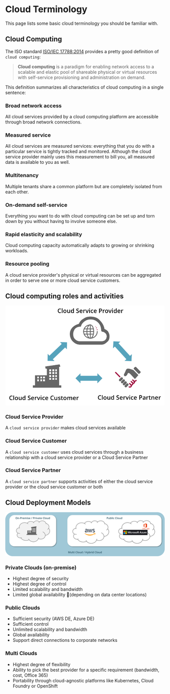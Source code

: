 # Cloud Terminology

This page lists some basic cloud terminology you should be familiar with.

## Cloud Computing

The ISO standard [ISO/IEC 17788:2014](https://standards.iso.org/ittf/PubliclyAvailableStandards/c060544_ISO_IEC_17788_2014.zip) provides a pretty good definition of `cloud computing`: 

> __Cloud computing__ is a paradigm for enabling network access to a scalable and elastic pool of shareable physical or virtual resources with self-service provisioning and administration on demand.

This definition summarizes all characteristics of cloud computing in a single sentence:

### Broad network access
All cloud services provided by a cloud computing platform are accessible through broad network connections.

### Measured service
All cloud services are measured services: everything that you do with a particular service is tightly tracked and monitored.
Although the cloud service provider mainly uses this measurement to bill you, all measured data is available to you as well.

### Multitenancy
Multiple tenants share a common platform but are completely isolated from each other.

### On-demand self-service
Everything you want to do with cloud computing can be set up and torn down by you without having to 
involve someone else.

### Rapid elasticity and scalability
Cloud computing capacity automatically adapts to growing or shrinking workloads.

### Resource pooling
A cloud service provider's physical or virtual resources can be
aggregated in order to serve one or more cloud service customers.

## Cloud computing roles and activities

![](img/cloud_roles.png)

### Cloud Service Provider
A `cloud service provider` makes cloud services available

### Cloud Service Customer
A `cloud service customer` uses cloud services through a business relationship with a cloud service provider or a Cloud Service Partner

### Cloud Service Partner
A `cloud service partner` supports activities of either the cloud service provider or the cloud service customer or both

## Cloud Deployment Models

![](img/cloud_deployment_models.png)

### Private Clouds (on-premise)

* Highest degree of security
* Highest degree of control
* Limited scalability and bandwidth
* Limited global availability  (depending on data center locations)

### Public Clouds

* Sufficient security (AWS DE, Azure DE)
* Sufficient control
* Unlimited scalability and bandwidth
* Global availability
* Support direct connections to corporate networks

### Multi Clouds

* Highest degree of flexibility
* Ability to pick the best provider for a specific requirement (bandwidth, cost, Office 365)
* Portability through cloud-agnostic platforms like Kubernetes, Cloud Foundry or OpenShift

